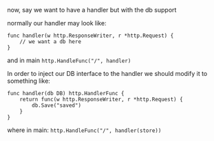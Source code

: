 now, say we want to have a handler but with the db support

normally our handler may look like:
```
func handler(w http.ResponseWriter, r *http.Request) {
	// we want a db here
}
```

and in main `http.HandleFunc("/", handler)`

In order to inject our DB interface to the handler we should modify it to something like:
```
func handler(db DB) http.HandlerFunc {
	return func(w http.ResponseWriter, r *http.Request) {
		db.Save("saved")
	}
}
```

where in main: `http.HandleFunc("/", handler(store))`